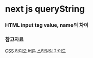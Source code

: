# next js queryString

### HTML input tag value, name의 차이

### 참고자료

[CSS 라디오 버튼 스타일링 가이드](https://www.daleseo.com/css-html-radio/)
